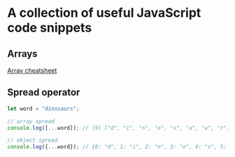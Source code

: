 # A collection of useful JavaScript code snippets

## Arrays

[Array cheatsheet](docs/ARRAYS.md)

## Spread operator

``` javascript
let word = "dinosaurs";

// array spread
console.log([...word]); // (9) ["d", "i", "n", "o", "s", "a", "u", "r", "s"]

// object spread
console.log({...word}); // {0: "d", 1: "i", 2: "n", 3: "o", 4: "s", 5: "a", 6: "u", 7: "r", 8: "s"}
```
